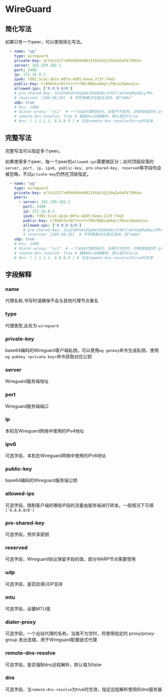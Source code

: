 # WireGuard

## 简化写法

如果只有一个peer，可以使用简化写法。

```yaml
  - name: "wg"
    type: wireguard
    private-key: eCtXsJZ27+4PbhDkHnB923tkUn2Gj59wZw5wFA75MnU=
    server: 162.159.192.1
    port: 2480
    ip: 172.16.0.2
    ipv6: fd01:5ca1:ab1e:80fa:ab85:6eea:213f:f4a5
    public-key: Cr8hWlKvtDt7nrvf+f0brNQQzabAqrjfBvas9pmowjo=
    allowed-ips: ['0.0.0.0/0']
    # pre-shared-key: 31aIhAPwktDGpH4JDhA8GNvjFXEf/a6+UaQRyOAiyfM=
    # reserved: [209,98,59]  # 字符串格式也是合法的，如"U4An"
    udp: true
    # mtu: 1408
    # dialer-proxy: "ss1"  # 一个出站代理的标识。当值不为空时，将使用指定的 proxy/proxy-group 发出连接
    # remote-dns-resolve: true # 强制dns远程解析，默认值为false
    # dns: [ 1.1.1.1, 8.8.8.8 ] # 仅在remote-dns-resolve为true时生效
```

## 完整写法

完整写法可以指定多个peer。

如果使用多个peer，每一个peer的`allowed-ips`需要做区分；此时顶层段落的`server, port, ip, ipv6, public-key, pre-shared-key, reserved`等字段均会被忽略，不过`private-key`仍然在顶层指定。

```yaml
  - name: "wg"
    type: wireguard
    private-key: eCtXsJZ27+4PbhDkHnB923tkUn2Gj59wZw5wFA75MnU=
    peers:
      - server: 162.159.192.1
        port: 2480
        ip: 172.16.0.2
        ipv6: fd01:5ca1:ab1e:80fa:ab85:6eea:213f:f4a5
        public-key: Cr8hWlKvtDt7nrvf+f0brNQQzabAqrjfBvas9pmowjo=
        allowed-ips: ['0.0.0.0/0']
        # pre-shared-key: 31aIhAPwktDGpH4JDhA8GNvjFXEf/a6+UaQRyOAiyfM=
        # reserved: [209,98,59]  # 字符串格式也是合法的，如"U4An"
    udp: true
    # mtu: 1408
    # dialer-proxy: "ss1"  # 一个出站代理的标识。当值不为空时，将使用指定的 proxy/proxy-group 发出连接
    # remote-dns-resolve: true # 强制dns远程解析，默认值为false
    # dns: [ 1.1.1.1, 8.8.8.8 ] # 仅在remote-dns-resolve为true时生效
```

## 字段解释

### name

代理名称,书写时请确保不会与其他代理节点重名

### type

代理类型,此处为 `wireguard`

### private-key

base64编码的Wireguard客户端私钥。可以使用`wg genkey`命令生成私钥，使用`wg pubkey <private-key>`命令获取对应公钥

### server

Wireguard服务端地址

### port

Wireguard服务端端口

### ip

本机在Wireguard网络中使用的IPv4地址

### ipv6

可选字段，本机在Wireguard网络中使用的IPv6地址

### public-key

base64编码的Wireguard服务端公钥

### allowed-ips

可选字段，限制客户端的哪些IP段的流量由服务端进行转发。一般情况下可填`['0.0.0.0/0']`

### pre-shared-key

可选字段，预共享密钥

### reserved

可选字段，Wireguard协议保留字段的值，部分WARP节点需要使用

### udp

可选字段，是否启用UDP支持

### mtu

可选字段，设置MTU值

### dialer-proxy

可选字段，一个出站代理的名称。当值不为空时，将使用指定的 proxy/proxy-group 发出连接。用于Wireguard配置链式代理

### remote-dns-resolve

可选字段，是否强制dns远程解析，默认值为false

### dns

可选字段，当`remote-dns-resolve`为true时生效，指定远程解析使用的dns服务器
